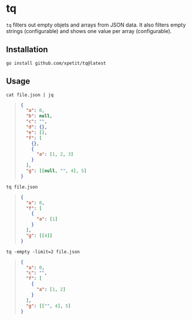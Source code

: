 # tq

`tq` filters out empty objets and arrays from JSON data. It also filters empty strings (configurable) and shows one value per array (configurable).

## Installation

```
go install github.com/xpetit/tq@latest
```

## Usage

```
cat file.json | jq
```

> ```json
> {
>   "a": 0,
>   "b": null,
>   "c": "",
>   "d": {},
>   "e": [],
>   "f": [
>     {},
>     {
>       "a": [1, 2, 3]
>     }
>   ],
>   "g": [[null, "", 4], 5]
> }
> ```

```
tq file.json
```

> ```json
> {
>   "a": 0,
>   "f": [
>     {
>       "a": [1]
>     }
>   ],
>   "g": [[4]]
> }
> ```

```
tq -empty -limit=2 file.json
```

> ```json
> {
>   "a": 0,
>   "c": "",
>   "f": [
>     {
>       "a": [1, 2]
>     }
>   ],
>   "g": [["", 4], 5]
> }
> ```
